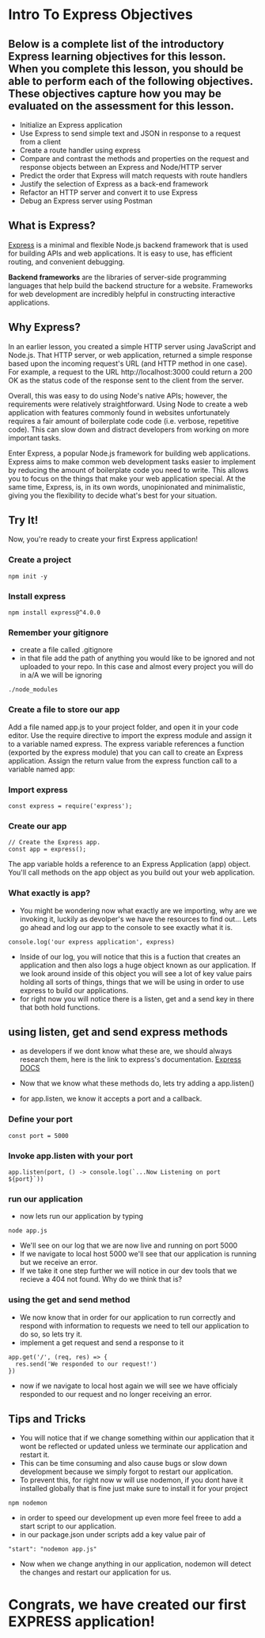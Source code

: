 # Intro To Express Objectives
## Below is a complete list of the introductory Express learning objectives for this lesson. When you complete this lesson, you should be able to perform each of the following objectives. These objectives capture how you may be evaluated on the assessment for this lesson.

- Initialize an Express application
- Use Express to send simple text and JSON in response to a request from a client
- Create a route handler using express
- Compare and contrast the methods and properties on the request and response objects between an Express and Node/HTTP server
- Predict the order that Express will match requests with route handlers
- Justify the selection of Express as a back-end framework
- Refactor an HTTP server and convert it to use Express
- Debug an Express server using Postman

## What is Express?

[Express](https://expressjs.com/) is a minimal and flexible Node.js backend framework that is used for building APIs and web applications. It is easy to use, has efficient routing, and convenient debugging.

<b>Backend frameworks</b> are the libraries of server-side programming languages that help build the backend structure for a website. Frameworks for web development are incredibly helpful in constructing interactive applications.

## Why Express?

In an earlier lesson, you created a simple HTTP server using JavaScript and Node.js. That HTTP server, or web application, returned a simple response based upon the incoming request's URL (and HTTP method in one case). For example, a request to the URL http://localhost:3000 could return a 200 OK as the status code of the response sent to the client from the server.

Overall, this was easy to do using Node's native APIs; however, the requirements were relatively straightforward. Using Node to create a web application with features commonly found in websites unfortunately requires a fair amount of boilerplate code code (i.e. verbose, repetitive code). This can slow down and distract developers from working on more important tasks.

Enter Express, a popular Node.js framework for building web applications. Express aims to make common web development tasks easier to implement by reducing the amount of boilerplate code you need to write. This allows you to focus on the things that make your web application special. At the same time, Express, is, in its own words, unopinionated and minimalistic, giving you the flexibility to decide what's best for your situation.

## Try It!

Now, you're ready to create your first Express application!

### Create a project
``` 
npm init -y
```

### Install express
```
npm install express@^4.0.0
```
### Remember your gitignore
- create a file called .gitignore
- in that file add the path of anything you would like to be ignored and not uploaded to your repo. In this case and almost every project you will do in a/A we will be ignoring 
```
./node_modules
```

### Create a file to store our app
Add a file named app.js to your project folder, and open it in your code editor. Use the require directive to import the express module and assign it to a variable named express. The express variable references a function (exported by the express module) that you can call to create an Express application. Assign the return value from the express function call to a variable named app:


### Import express
```
const express = require('express');
```
### Create our app
```
// Create the Express app.
const app = express();
```
The app variable holds a reference to an Express Application (app) object. You'll call methods on the app object as you build out your web application.

### What exactly is app?
- You might be wondering now what exactly are we importing, why are we invoking it, luckily as devolper's we have the resources to find out... Lets go ahead and log our app to the console to see exactly what it is.

``` 
console.log('our express application', express)
```

- Inside of our log, you will notice that this is a fuction that creates an application and then also logs a huge object known as our application. If we look around inside of this object you will see a lot of key value pairs holding all sorts of things, things that we will be using in order to use express to build our applications.
- for right now you will notice there is a listen, get and a send key in there that both hold functions.

## using listen, get and send express methods
- as developers if we dont know what these are, we should always research them, here is the link to express's documentation.
[Express DOCS](https://expressjs.com/)

- Now that we know what these methods do, lets try adding a app.listen()
- for app.listen, we know it accepts a port and a callback.

### Define your port

```
const port = 5000
```

### Invoke app.listen with your port

```
app.listen(port, () -> console.log(`...Now Listening on port ${port}`))
```

### run our application
- now lets run our application by typing 
```
node app.js
```
- We'll see on our log that we are now live and running on port 5000
- If we navigate to local host 5000 we'll see that our application is running but we receive an error. 
- If we take it one step further we will notice in our dev tools that we recieve a 404 not found. Why do we think that is?

### using the get and send method
- We now know that in order for our application to run correctly and respond with information to requests we need to tell our application to do so, so lets try it.
- implement a get request and send a response to it

```
app.get('/', (req, res) => {
  res.send('We responded to our request!')
})
```
 - now if we navigate to local host again we will see we have officialy responded to our request and no longer receiving an error.

## Tips and Tricks

- You will notice that if we change something within our application that it wont be reflected or updated unless we terminate our application and restart it.
- This can be time consuming and also cause bugs or slow down development because we simply forgot to restart our application.
- To prevent this, for right now w will use nodemon, if you dont have it installed globally that is fine just make sure to install it for your project 

```
npm nodemon
```
- in order to speed our development up even more feel freee to add a start script to our application.
- in our package.json under scripts add a key value pair of 

```
"start": "nodemon app.js"
```
- Now when we change anything in our application, nodemon will detect the changes and restart our application for us.


# Congrats, we have created our first EXPRESS application!
